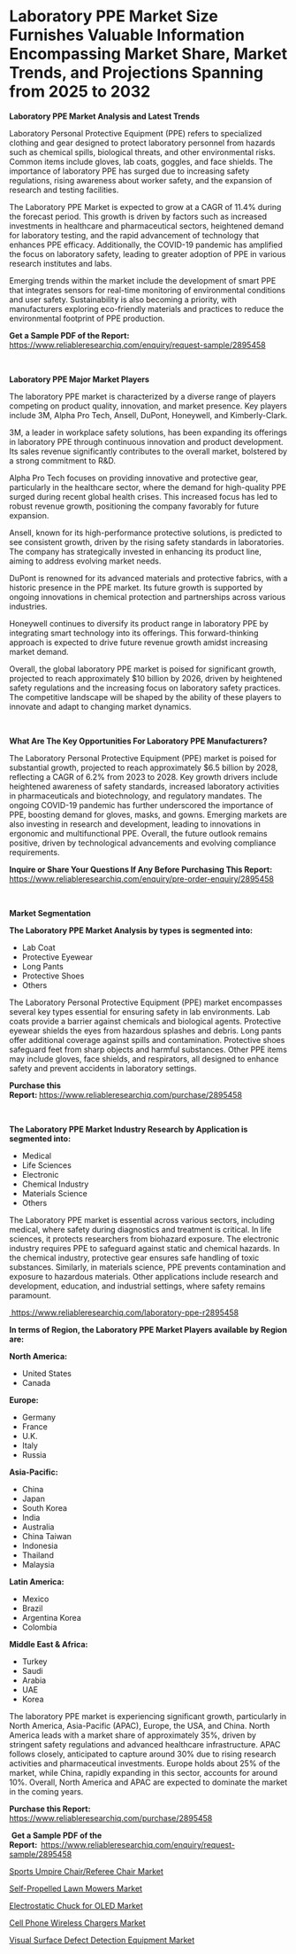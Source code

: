 <p><h1>Laboratory PPE Market Size Furnishes Valuable Information Encompassing Market Share, Market Trends, and Projections Spanning from 2025 to 2032</h1></p><p><strong>Laboratory PPE Market Analysis and Latest Trends</strong></p>
<p><p>Laboratory Personal Protective Equipment (PPE) refers to specialized clothing and gear designed to protect laboratory personnel from hazards such as chemical spills, biological threats, and other environmental risks. Common items include gloves, lab coats, goggles, and face shields. The importance of laboratory PPE has surged due to increasing safety regulations, rising awareness about worker safety, and the expansion of research and testing facilities. </p><p>The Laboratory PPE Market is expected to grow at a CAGR of 11.4% during the forecast period. This growth is driven by factors such as increased investments in healthcare and pharmaceutical sectors, heightened demand for laboratory testing, and the rapid advancement of technology that enhances PPE efficacy. Additionally, the COVID-19 pandemic has amplified the focus on laboratory safety, leading to greater adoption of PPE in various research institutes and labs. </p><p>Emerging trends within the market include the development of smart PPE that integrates sensors for real-time monitoring of environmental conditions and user safety. Sustainability is also becoming a priority, with manufacturers exploring eco-friendly materials and practices to reduce the environmental footprint of PPE production.</p></p>
<p><strong>Get a Sample PDF of the Report:&nbsp;</strong> <a href="https://www.reliableresearchiq.com/enquiry/request-sample/2895458?utm_campaign=1137&utm_medium=2&utm_source=Github&utm_content=ia&utm_term=15032025&utm_id=laboratory-ppe">https://www.reliableresearchiq.com/enquiry/request-sample/2895458</a></p>
<p>&nbsp;</p>
<p><strong>Laboratory PPE Major Market Players</strong></p>
<p><p>The laboratory PPE market is characterized by a diverse range of players competing on product quality, innovation, and market presence. Key players include 3M, Alpha Pro Tech, Ansell, DuPont, Honeywell, and Kimberly-Clark. </p><p>3M, a leader in workplace safety solutions, has been expanding its offerings in laboratory PPE through continuous innovation and product development. Its sales revenue significantly contributes to the overall market, bolstered by a strong commitment to R&D. </p><p>Alpha Pro Tech focuses on providing innovative and protective gear, particularly in the healthcare sector, where the demand for high-quality PPE surged during recent global health crises. This increased focus has led to robust revenue growth, positioning the company favorably for future expansion.</p><p>Ansell, known for its high-performance protective solutions, is predicted to see consistent growth, driven by the rising safety standards in laboratories. The company has strategically invested in enhancing its product line, aiming to address evolving market needs.</p><p>DuPont is renowned for its advanced materials and protective fabrics, with a historic presence in the PPE market. Its future growth is supported by ongoing innovations in chemical protection and partnerships across various industries.</p><p>Honeywell continues to diversify its product range in laboratory PPE by integrating smart technology into its offerings. This forward-thinking approach is expected to drive future revenue growth amidst increasing market demand.</p><p>Overall, the global laboratory PPE market is poised for significant growth, projected to reach approximately $10 billion by 2026, driven by heightened safety regulations and the increasing focus on laboratory safety practices. The competitive landscape will be shaped by the ability of these players to innovate and adapt to changing market dynamics.</p></p>
<p>&nbsp;</p>
<p><strong>What Are The Key Opportunities For Laboratory PPE Manufacturers?</strong></p>
<p><p>The Laboratory Personal Protective Equipment (PPE) market is poised for substantial growth, projected to reach approximately $6.5 billion by 2028, reflecting a CAGR of 6.2% from 2023 to 2028. Key growth drivers include heightened awareness of safety standards, increased laboratory activities in pharmaceuticals and biotechnology, and regulatory mandates. The ongoing COVID-19 pandemic has further underscored the importance of PPE, boosting demand for gloves, masks, and gowns. Emerging markets are also investing in research and development, leading to innovations in ergonomic and multifunctional PPE. Overall, the future outlook remains positive, driven by technological advancements and evolving compliance requirements.</p></p>
<p><strong>Inquire or Share Your Questions If Any Before Purchasing This Report:</strong> <a href="https://www.reliableresearchiq.com/enquiry/pre-order-enquiry/2895458?utm_campaign=1137&utm_medium=2&utm_source=Github&utm_content=ia&utm_term=15032025&utm_id=laboratory-ppe">https://www.reliableresearchiq.com/enquiry/pre-order-enquiry/2895458</a></p>
<p>&nbsp;</p>
<p><strong>Market Segmentation</strong></p>
<p><strong>The Laboratory PPE Market Analysis by types is segmented into:</strong></p>
<p><ul><li>Lab Coat</li><li>Protective Eyewear</li><li>Long Pants</li><li>Protective Shoes</li><li>Others</li></ul></p>
<p><p>The Laboratory Personal Protective Equipment (PPE) market encompasses several key types essential for ensuring safety in lab environments. Lab coats provide a barrier against chemicals and biological agents. Protective eyewear shields the eyes from hazardous splashes and debris. Long pants offer additional coverage against spills and contamination. Protective shoes safeguard feet from sharp objects and harmful substances. Other PPE items may include gloves, face shields, and respirators, all designed to enhance safety and prevent accidents in laboratory settings.</p></p>
<p><strong>Purchase this Report:&nbsp;</strong><a href="https://www.reliableresearchiq.com/purchase/2895458?utm_campaign=1137&utm_medium=2&utm_source=Github&utm_content=ia&utm_term=15032025&utm_id=laboratory-ppe">https://www.reliableresearchiq.com/purchase/2895458</a></p>
<p>&nbsp;</p>
<p><strong>The Laboratory PPE Market Industry Research by Application is segmented into:</strong></p>
<p><ul><li>Medical</li><li>Life Sciences</li><li>Electronic</li><li>Chemical Industry</li><li>Materials Science</li><li>Others</li></ul></p>
<p><p>The Laboratory PPE market is essential across various sectors, including medical, where safety during diagnostics and treatment is critical. In life sciences, it protects researchers from biohazard exposure. The electronic industry requires PPE to safeguard against static and chemical hazards. In the chemical industry, protective gear ensures safe handling of toxic substances. Similarly, in materials science, PPE prevents contamination and exposure to hazardous materials. Other applications include research and development, education, and industrial settings, where safety remains paramount.</p></p>
<p><a href="https://www.reliableresearchiq.com/laboratory-ppe-r2895458?utm_campaign=1137&utm_medium=2&utm_source=Github&utm_content=ia&utm_term=15032025&utm_id=laboratory-ppe">&nbsp;https://www.reliableresearchiq.com/laboratory-ppe-r2895458</a></p>
<p><strong>In terms of Region, the Laboratory PPE Market Players available by Region are:</strong></p>
<p>
    <p> <strong> North America: </strong>
        <ul>
            <li>United States</li>
            <li>Canada</li>
        </ul>
        </p> 
    <p> <strong> Europe: </strong>
        <ul>
            <li>Germany</li>
            <li>France</li>
            <li>U.K.</li>
            <li>Italy</li>
            <li>Russia</li>
        </ul>
        </p> 
    <p> <strong> Asia-Pacific: </strong>
        <ul>
            <li>China</li>
            <li>Japan</li>
            <li>South Korea</li>
            <li>India</li>
            <li>Australia</li>
            <li>China Taiwan</li>
            <li>Indonesia</li>
            <li>Thailand</li>
            <li>Malaysia</li>
        </ul>
        </p> 
    <p> <strong> Latin America: </strong>
        <ul>
            <li>Mexico</li>
            <li>Brazil</li>
            <li>Argentina Korea</li>
            <li>Colombia</li>
        </ul>
        </p> 
    <p> <strong> Middle East & Africa: </strong>
        <ul>
            <li>Turkey</li>
            <li>Saudi</li>
            <li>Arabia</li>
            <li>UAE</li>
            <li>Korea</li>
        </ul>
    </p>
    </p>
<p><p>The laboratory PPE market is experiencing significant growth, particularly in North America, Asia-Pacific (APAC), Europe, the USA, and China. North America leads with a market share of approximately 35%, driven by stringent safety regulations and advanced healthcare infrastructure. APAC follows closely, anticipated to capture around 30% due to rising research activities and pharmaceutical investments. Europe holds about 25% of the market, while China, rapidly expanding in this sector, accounts for around 10%. Overall, North America and APAC are expected to dominate the market in the coming years.</p></p>
<p><strong>Purchase this Report: </strong><a href="https://www.reliableresearchiq.com/purchase/2895458?utm_campaign=1137&utm_medium=2&utm_source=Github&utm_content=ia&utm_term=15032025&utm_id=laboratory-ppe">https://www.reliableresearchiq.com/purchase/2895458</a></p>
<p>&nbsp;<strong>Get a Sample PDF of the Report:&nbsp;&nbsp;</strong><a href="https://www.reliableresearchiq.com/enquiry/request-sample/2895458?utm_campaign=1137&utm_medium=2&utm_source=Github&utm_content=ia&utm_term=15032025&utm_id=laboratory-ppe">https://www.reliableresearchiq.com/enquiry/request-sample/2895458</a></p>
<p><strong></strong></p>
<p><p><a href="https://github.com/doganaqev/Market-Research-Report-List-1/blob/main/sports-umpire-chairreferee-chair-market.md?utm_campaign=1137&utm_medium=2&utm_source=Github&utm_content=ia&utm_term=15032025&utm_id=laboratory-ppe">Sports Umpire Chair/Referee Chair Market</a></p><p><a href="https://github.com/burnicndole/Market-Research-Report-List-1/blob/main/self-propelled-lawn-mowers-market.md?utm_campaign=1137&utm_medium=2&utm_source=Github&utm_content=ia&utm_term=15032025&utm_id=laboratory-ppe">Self-Propelled Lawn Mowers Market</a></p><p><a href="https://github.com/rutupueyed/Market-Research-Report-List-1/blob/main/electrostatic-chuck-for-oled-market.md?utm_campaign=1137&utm_medium=2&utm_source=Github&utm_content=ia&utm_term=15032025&utm_id=laboratory-ppe">Electrostatic Chuck for OLED Market</a></p><p><a href="https://github.com/navodfetiya/Market-Research-Report-List-1/blob/main/cell-phone-wireless-chargers-market.md?utm_campaign=1137&utm_medium=2&utm_source=Github&utm_content=ia&utm_term=15032025&utm_id=laboratory-ppe">Cell Phone Wireless Chargers Market</a></p><p><a href="https://github.com/cevzarvargem/Market-Research-Report-List-1/blob/main/visual-surface-defect-detection-equipment-market.md?utm_campaign=1137&utm_medium=2&utm_source=Github&utm_content=ia&utm_term=15032025&utm_id=laboratory-ppe">Visual Surface Defect Detection Equipment Market</a></p></p>